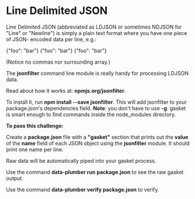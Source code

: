 # Line Delimited JSON

Line Delimited JSON (abbreviated as LDJSON or sometimes NDJSON for "Line" or
"Newline") is simply a plain text format where you have one piece of JSON-
encoded data per line, e.g.:

{"foo": "bar"}
{"foo": "bar"}
{"foo": "bar"}

(Notice no commas nor surrounding array.)

The **jsonfilter** command line module is really handy for processing LDJSON data.

Read about how it works at: **npmjs.org/jsonfilter**.

To install it, run **npm install --save jsonfilter**. This will add jsonfilter
to your package.json's dependencies field. **Note**: you don't have to use **-g**.  gasket is smart enough to find commands inside the node_modules directory.

**To pass this challenge:**

Create a **package.json** file with a **"gasket"** section that prints out the
**value** of the **name** field of each JSON object using the **jsonfilter**
module. It should print one name per line.

Raw data will be automatically piped into your gasket process.

Use the command **data-plumber run package.json** to see the raw gasket output.

Use the command **data-plumber verify package.json** to verify.
